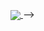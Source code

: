 <!-- 
### Hi there 👋

<!--
**gusrb8925/gusrb8925** is a ✨ _special_ ✨ repository because its `README.md` (this file) appears on your GitHub profile.

Here are some ideas to get you started:

- 🔭 I’m currently working on ...
- 🌱 I’m currently learning ...
- 👯 I’m looking to collaborate on ...
- 🤔 I’m looking for help with ...
- 💬 Ask me about ...
- 📫 How to reach me: ...
- 😄 Pronouns: ...
- ⚡ Fun fact: ...
-->
<!--⚡<a href="https://www.notion.so/1e69938b79184e3498bb9437ae3eada0"> My portfolio</a><br>-->

<br>
<a href="https://github.com/kkyu8925?tab=repositories">
  <img align="center" src="https://github-readme-stats.anuraghazra1.vercel.app/api/top-langs/?username=kkyu8925&theme=buefy&layout=compact" />
</a>
 -->
